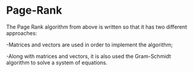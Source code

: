 # Page-Rank

The Page Rank algorithm from above is written so that it has two different approaches:

-Matrices and vectors are used in order to implement the algorithm;

-Along with matrices and vectors, it is also used the Gram-Schmidt algorithm to solve a system of equations.
